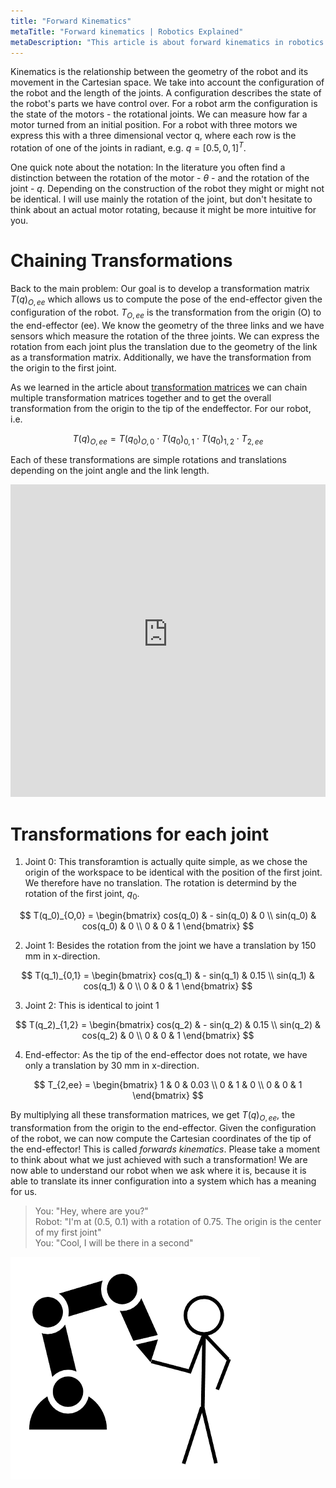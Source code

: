 ```yaml
---
title: "Forward Kinematics"
metaTitle: "Forward kinematics | Robotics Explained"
metaDescription: "This article is about forward kinematics in robotics."
---
```


Kinematics is the relationship between the geometry of the robot and its movement in the Cartesian space. We take into account the configuration of the robot and the length of the joints. A configuration describes the state of the robot's parts we have control over. For a robot arm the configuration is the state of the motors - the rotational joints. We can measure how far a motor turned from an initial position. For a robot with three motors we express this with a three dimensional vector q, where each row is the rotation of one of the joints in radiant, e.g. $q = [0.5,0,1]^T$.

One quick note about the notation: In the literature you often find a distinction between the rotation of the motor - $\theta$ - and the rotation of the joint - $q$. Depending on the construction of the robot they might or might not be identical. I will use mainly the rotation of the joint, but don't hesitate to think about an actual motor rotating, because it might be more intuitive for you.

# Chaining Transformations

Back to the main problem: Our goal is to develop a transformation matrix $T(q)_{O,ee}$ which allows us to compute the pose of the end-effector given the configuration of the robot. $T_{O,ee}$ is the transformation from the origin (O) to the end-effector (ee). We know the geometry of the three links and we have sensors which measure the rotation of the three joints. We can express the rotation from each joint plus the translation due to the geometry of the link as a transformation matrix. Additionally, we have the transformation from the origin to the first joint. 

As we learned in the article about [transformation matrices](/transformation) we can chain multiple transformation matrices together and to get the overall transformation from the origin to the tip of the endeffector. For our robot, i.e.

$$T(q)_{O,ee} = T(q_0)_{O,0} \cdot T(q_0)_{0,1} \cdot T(q_0)_{1,2} \cdot T_{2,ee}$$

Each of these transformations are simple rotations and translations depending on the joint angle and the link length.

<iframe src="https://kinematics.robotics-explained.com" title="Robot Kinematics" width="100%" height="500" frameborder="0"></iframe>

# Transformations for each joint

1. Joint 0: This transforamtion is actually quite simple, as we chose the origin of the workspace to be identical with the position of the first joint. We therefore have no translation. The rotation is determind by the rotation of the first joint, $q_0$.

$$
T(q_0)_{O,0}
= \begin{bmatrix}
cos(q_0) & - sin(q_0) & 0 \\
sin(q_0) & cos(q_0) & 0 \\
0 & 0 & 1
\end{bmatrix}
$$

2. Joint 1: Besides the rotation from the joint we have a translation by 150 mm in x-direction.

$$
T(q_1)_{0,1}
= \begin{bmatrix}
cos(q_1) & - sin(q_1) & 0.15 \\
sin(q_1) & cos(q_1) & 0 \\
0 & 0 & 1
\end{bmatrix}
$$

3. Joint 2: This is identical to joint 1

$$
T(q_2)_{1,2}
= \begin{bmatrix}
cos(q_2) & - sin(q_2) & 0.15 \\
sin(q_2) & cos(q_2) & 0 \\
0 & 0 & 1
\end{bmatrix}
$$

4. End-effector: As the tip of the end-effector does not rotate, we have only a translation by 30 mm in x-direction.

$$
T_{2,ee}
= \begin{bmatrix}
1 & 0 & 0.03 \\
0 & 1 & 0 \\
0 & 0 & 1
\end{bmatrix}
$$

By multiplying all these transformation matrices, we get $T(q)_{O,ee}$, the transformation from the origin to the end-effector.
Given the configuration of the robot, we can now compute the Cartesian coordinates of the tip of the end-effector! This is called *forwards kinematics*. Please take a moment to think about what we just achieved with such a transformation! We are now able to understand our robot when we ask where it is, because it is able to translate its inner configuration into a system which has a meaning for us.

>You: "Hey, where are you?"  
>Robot: "I'm at (0.5, 0.1) with a rotation of 0.75. The origin is the center of my first joint"  
>You: "Cool, I will be there in a second"

![touch](../images/kinematics/touch.png "Touch")